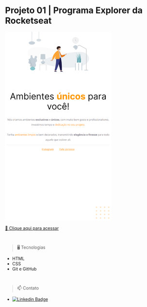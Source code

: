 # Projeto 01 | Programa Explorer da Rocketseat

<img src="./images/img2.png" width=350px>

[🔗 Clique aqui para acessar](https://alineviana.github.io/desafio-rocketseat/)

<br>

> 🖥️ Tecnologias

- HTML
- CSS
- Git e GitHub

<br>

> 📫 Contato

 - [![Linkedin Badge](https://img.shields.io/badge/-LinkedIn-blue?style=flat-square&logo=Linkedin&logoColor=white&link=https://www.linkedin.com/in/beatriz-makowski/)](https://www.linkedin.com/in/alinecviana/) 